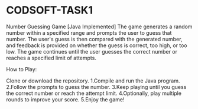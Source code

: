 # CODSOFT-TASK1
Number Guessing Game [Java Implemented]
The game generates a random number within a specified range and prompts the user to guess that number. The user's guess is then compared with the generated number, and feedback is provided on whether the guess is correct, too high, or too low. The game continues until the user guesses the correct number or reaches a specified limit of attempts.

How to Play:

Clone or download the repository.
1.Compile and run the Java program.
2.Follow the prompts to guess the number.
3.Keep playing until you guess the correct number or reach the attempt limit.
4.Optionally, play multiple rounds to improve your score.
5.Enjoy the game!

